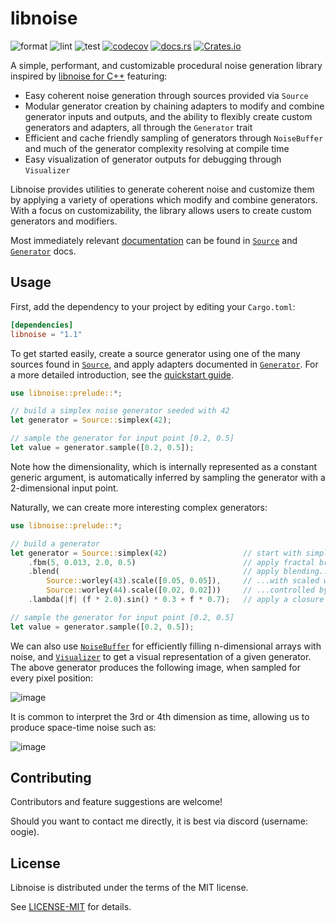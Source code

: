 # libnoise

![format](https://github.com/cookiephone/libnoise-rs/actions/workflows/format.yaml/badge.svg)
![lint](https://github.com/cookiephone/libnoise-rs/actions/workflows/lint.yaml/badge.svg)
![test](https://github.com/cookiephone/libnoise-rs/actions/workflows/test.yaml/badge.svg)
[![codecov](https://coveralls.io/repos/github/cookiephone/libnoise-rs/badge.svg?branch=master)](https://coveralls.io/github/cookiephone/libnoise-rs?branch=master)
[![docs.rs](https://img.shields.io/docsrs/libnoise)](https://docs.rs/libnoise)
[![Crates.io](https://img.shields.io/crates/v/libnoise)](https://crates.io/crates/libnoise)

A simple, performant, and customizable procedural noise generation library
inspired by [libnoise for C++](https://libnoise.sourceforge.net/) featuring:

-   Easy coherent noise generation through sources provided via `Source`
-   Modular generator creation by chaining adapters to modify and combine
    generator inputs and outputs, and the ability to flexibly create
    custom generators and adapters, all through the `Generator` trait
-   Efficient and cache friendly sampling of generators through
    `NoiseBuffer` and much of the generator complexity resolving at
    compile time
-   Easy visualization of generator outputs for debugging through
    `Visualizer`

Libnoise provides utilities to generate coherent noise and customize them
by applying a variety of operations which modify and combine generators.
With a focus on customizability, the library allows users to create custom
generators and modifiers.

Most immediately relevant [documentation](https://docs.rs/libnoise) can be found in
[`Source`](https://docs.rs/libnoise/latest/libnoise/struct.Source.html) and
[`Generator`](https://docs.rs/libnoise/latest/libnoise/trait.Generator.html) docs.

## Usage

First, add the dependency to your project by editing your `Cargo.toml`:
```toml
[dependencies]
libnoise = "1.1"
```

To get started easily, create a source generator using one of the many
sources found in [`Source`](https://docs.rs/libnoise/latest/libnoise/struct.Source.html),
and apply adapters documented in [`Generator`](https://docs.rs/libnoise/latest/libnoise/trait.Generator.html).
For a more detailed introduction, see the [quickstart guide](https://docs.rs/libnoise/latest/libnoise/).


```rs
use libnoise::prelude::*;

// build a simplex noise generator seeded with 42
let generator = Source::simplex(42);

// sample the generator for input point [0.2, 0.5]
let value = generator.sample([0.2, 0.5]);
```

Note how the dimensionality, which is internally represented as a constant
generic argument, is automatically inferred by sampling the generator with
a 2-dimensional input point.

Naturally, we can create more interesting complex generators:

```rs
use libnoise::prelude::*;

// build a generator
let generator = Source::simplex(42)                 // start with simplex noise
    .fbm(5, 0.013, 2.0, 0.5)                        // apply fractal brownian motion
    .blend(                                         // apply blending...
        Source::worley(43).scale([0.05, 0.05]),     // ...with scaled worley noise
        Source::worley(44).scale([0.02, 0.02]))     // ...controlled by other worley noise
    .lambda(|f| (f * 2.0).sin() * 0.3 + f * 0.7);   // apply a closure to the noise

// sample the generator for input point [0.2, 0.5]
let value = generator.sample([0.2, 0.5]);
```

We can also use [`NoiseBuffer`](https://docs.rs/libnoise/latest/libnoise/struct.NoiseBuffer.html) for efficiently filling n-dimensional arrays
with noise, and [`Visualizer`](https://docs.rs/libnoise/latest/libnoise/struct.Visualizer.html) to get a visual representation of a given
generator. The above generator produces the following image, when sampled for
every pixel position:

![image](https://raw.githubusercontent.com/cookiephone/libnoise-rs/master/images/doc_image_000_f7049b4.png)

It is common to interpret the 3rd or 4th dimension as time, allowing us to
produce space-time noise such as:

![image](https://raw.githubusercontent.com/cookiephone/libnoise-rs/master/images/doc_image_001_f7049b4.gif)

## Contributing

Contributors and feature suggestions are welcome!

Should you want to contact me directly, it is best via discord (username: oogie).

## License

Libnoise is distributed under the terms of the MIT license.

See [LICENSE-MIT](LICENSE.md) for details.
